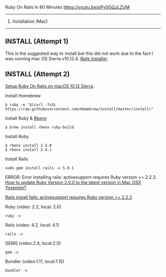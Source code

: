 Ruby On Rails In 60 Minutes
https://youtu.be/pPy0GQJLZUM

------------------------------------------------------  
1. Installation (Mac)
------------------------------------------------------  


## INSTALL (Attempt 1)
This is the suggested way to install but this did not work due to the fact I was running mac OS Sierra v10.12.4.
[Rails Installer](http://railsinstaller.org/en).



## INSTALL (Attempt 2)
[Setup Ruby On Rails on macOS 10.12 Sierra](https://gorails.com/setup/osx/10.12-sierra).

Install Homebrew
```
$ ruby -e "$(curl -fsSL https://raw.githubusercontent.com/Homebrew/install/master/install)"
```  

Install Ruby & [Rbenv](https://github.com/sstephenson/rbenv)
```
$ brew install rbenv ruby-build
```

Install Ruby
```
$ rbenv install 2.4.0
$ rbenv install 2.4.1
```

Install Rails
```
sudo gem install rails -v 5.0.1
```
ERROR:  Error installing rails: activesupport requires Ruby version >= 2.2.2.
[How to update Ruby Version 2.0.0 to the latest version in Mac OSX Yosemite?](https://stackoverflow.com/questions/38194032/how-to-update-ruby-version-2-0-0-to-the-latest-version-in-mac-osx-yosemite).

[Rails install fails: activesupport requires Ruby version >= 2.2.2](https://stackoverflow.com/questions/38515733/rails-install-fails-activesupport-requires-ruby-version-2-2-2)






Ruby  (video: 2.2, local: 2.0)
```
ruby -v
```  

Rails (video: 4.2, local: 4.1)
```
rails -v
```  

GEMS (video:2.4, local:2.0)
```
gem -v
```  

Bundler (video:1.11, local:1.15)
```
bundler -v
```  
